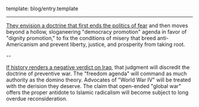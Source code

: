 template: blog/entry.template

---

[They envision a doctrine that first ends the politics of fear][1]
and then moves beyond a hollow, sloganeering "democracy promotion"
agenda in favor of "dignity promotion," to fix the conditions of
misery that breed anti-Americanism and prevent liberty, justice,
and prosperity from taking root.

[1]: http://www.prospect.org/cs/articles?article=the_obama_doctrine

--

[If history renders a negative verdict on Iraq][2], that judgment will
discredit the doctrine of preventive war. The "freedom agenda" will
command as much authority as the domino theory. Advocates of "World
War IV" will be treated with the derision they deserve. The claim that
open-ended "global war" offers the proper antidote to Islamic radicalism
will become subject to long overdue reconsideration.

[2]: http://www.amconmag.com/2008/2008_03_24/article.html